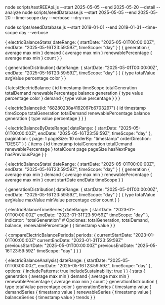 node scripts/testREEApi.js --start 2025-05-05 --end 2025-05-20 --detail --analyze
node scripts/seedDatabase.js --start 2025-05-05 --end 2025-05-20 --time-scope day --verbose --dry-run


node scripts/seedDatabase.js --start 2019-01-01 --end 2019-01-31 --time-scope day --verbose

{
electricBalanceStats(
dateRange: {
startDate: "2025-05-01T00:00:00Z",
endDate: "2025-05-16T23:59:59Z",
timeScope: "day"
}
) {
generation {
average
max
min
}
demand {
average
max
min
}
renewablePercentage {
average
max
min
}
count
}
}

{
generationDistribution(
dateRange: {
startDate: "2025-05-01T00:00:00Z",
endDate: "2025-05-16T23:59:59Z",
timeScope: "day"
}
) {
type
totalValue
avgValue
percentage
color
}
}

{
latestElectricBalance {
id
timestamp
timeScope
totalGeneration
totalDemand
renewablePercentage
balance
generation {
type
value
percentage
color
}
demand {
type
value
percentage
}
}
}

{
electricBalance(id: "68280238a4192067b6703297") {
id
timestamp
timeScope
totalGeneration
totalDemand
renewablePercentage
balance
generation {
type
value
percentage
}
}
}

{
electricBalanceByDateRange(
dateRange: {
startDate: "2025-05-01T00:00:00Z",
endDate: "2025-05-16T23:59:59Z",
timeScope: "day"
},
pagination: {
page: 1
pageSize: 10
orderBy: "timestamp"
orderDirection: "DESC"
}
) {
items {
id
timestamp
totalGeneration
totalDemand
renewablePercentage
}
totalCount
page
pageSize
hasNextPage
hasPreviousPage
}
}

{
electricBalanceStats(
dateRange: {
startDate: "2025-05-01T00:00:00Z",
endDate: "2025-05-16T23:59:59Z",
timeScope: "day"
}
) {
generation {
average
max
min
}
demand {
average
max
min
}
renewablePercentage {
average
max
min
}
count
startDate
endDate
timeScope
}
}


{
generationDistribution(
dateRange: {
startDate: "2025-05-01T00:00:00Z",
endDate: "2025-05-16T23:59:59Z",
timeScope: "day"
}
) {
type
totalValue
avgValue
maxValue
minValue
percentage
color
count
}
}


{
electricBalanceTimeSeries(
dateRange: {
startDate: "2023-01-01T00:00:00Z"
endDate: "2023-01-31T23:59:59Z"
timeScope: "day"
},
indicator: "totalGeneration"  # Opciones: totalGeneration, totalDemand, balance, renewablePercentage
) {
timestamp
value
}
}

{
compareElectricBalancePeriods(
periods: {
currentStartDate: "2023-01-01T00:00:00Z"
currentEndDate: "2023-01-31T23:59:59Z"
previousStartDate: "2025-05-01T00:00:00Z"
previousEndDate: "2025-05-16T23:59:59Z"
timeScope: "day"
}
)
}

{
electricBalanceAnalysis(
dateRange: {
startDate: "2025-05-01T00:00:00Z",
endDate: "2025-05-16T23:59:59Z",
timeScope: "day"
},
options: {
includePatterns: true
includeSustainability: true
}
) {
stats {
generation {
average
max
min
}
demand {
average
max
min
}
renewablePercentage {
average
max
min
}
count
}
generationDistribution {
type
totalValue
percentage
color
}
generationSeries {
timestamp
value
}
demandSeries {
timestamp
value
}
renewableSeries {
timestamp
value
}
balanceSeries {
timestamp
value
}
trends
}
}

